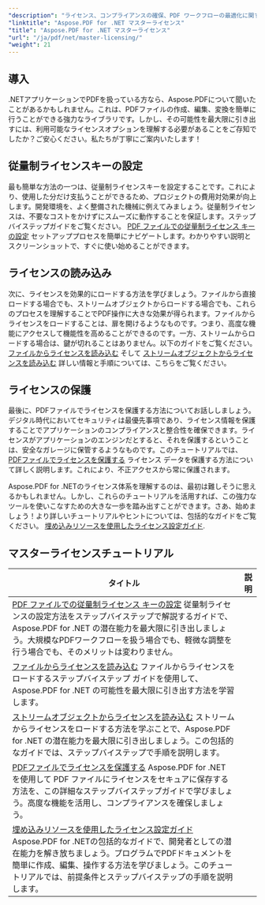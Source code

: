 ```yaml
---
"description": "ライセンス、コンプライアンスの確保、PDF ワークフローの最適化に関する詳細なチュートリアルを使用して、Aspose.PDF for .NET の可能性を最大限に引き出します。"
"linktitle": "Aspose.PDF for .NET マスターライセンス"
"title": "Aspose.PDF for .NET マスターライセンス"
"url": "/ja/pdf/net/master-licensing/"
"weight": 21
---
```


## 導入

.NETアプリケーションでPDFを扱っている方なら、Aspose.PDFについて聞いたことがあるかもしれません。これは、PDFファイルの作成、編集、変換を簡単に行うことができる強力なライブラリです。しかし、その可能性を最大限に引き出すには、利用可能なライセンスオプションを理解する必要があることをご存知でしたか？ご安心ください。私たちが丁寧にご案内いたします！

## 従量制ライセンスキーの設定
最も簡単な方法の一つは、従量制ライセンスキーを設定することです。これにより、使用した分だけ支払うことができるため、プロジェクトの費用対効果が向上します。開発環境を、よく整備された機械に例えてみましょう。従量制ライセンスは、不要なコストをかけずにスムーズに動作することを保証します。ステップバイステップガイドをご覧ください。 [PDF ファイルでの従量制ライセンス キーの設定](./configureing-metered-license-keys/) セットアッププロセスを簡単にナビゲートします。わかりやすい説明とスクリーンショットで、すぐに使い始めることができます。

## ライセンスの読み込み
次に、ライセンスを効果的にロードする方法を学びましょう。ファイルから直接ロードする場合でも、ストリームオブジェクトからロードする場合でも、これらのプロセスを理解することでPDF操作に大きな効果が得られます。ファイルからライセンスをロードすることは、扉を開けるようなものです。つまり、高度な機能にアクセスして機能性を高めることができるのです。一方、ストリームからロードする場合は、鍵が切れることはありません。以下のガイドをご覧ください。 [ファイルからライセンスを読み込む](./loading-license-from-file/) そして [ストリームオブジェクトからライセンスを読み込む](./loading-license-from-stream-object/) 詳しい情報と手順については、こちらをご覧ください。

## ライセンスの保護
最後に、PDFファイルでライセンスを保護する方法についてお話ししましょう。デジタル時代においてセキュリティは最優先事項であり、ライセンス情報を保護することでアプリケーションのコンプライアンスと整合性を確保できます。ライセンスがアプリケーションのエンジンだとすると、それを保護するということは、安全なガレージに保管するようなものです。このチュートリアルでは、 [PDFファイルでライセンスを保護する](./securing-license/) ライセンス データを保護する方法について詳しく説明します。これにより、不正アクセスから常に保護されます。

Aspose.PDF for .NETのライセンス体系を理解するのは、最初は難しそうに思えるかもしれません。しかし、これらのチュートリアルを活用すれば、この強力なツールを使いこなすための大きな一歩を踏み出すことができます。さあ、始めましょう！より詳しいチュートリアルやヒントについては、包括的なガイドをご覧ください。 [埋め込みリソースを使用したライセンス設定ガイド](./guide-to-set-license-using-embedded-resource/). 


## マスターライセンスチュートリアル
| タイトル | 説明 |
| --- | --- | 
| [PDF ファイルでの従量制ライセンス キーの設定](./configureing-metered-license-keys/) 従量制ライセンスの設定方法をステップバイステップで解説するガイドで、Aspose.PDF for .NET の潜在能力を最大限に引き出しましょう。大規模なPDFワークフローを扱う場合でも、軽微な調整を行う場合でも、そのメリットは変わりません。 |  
| [ファイルからライセンスを読み込む](./loading-license-from-file/) ファイルからライセンスをロードするステップバイステップ ガイドを使用して、Aspose.PDF for .NET の可能性を最大限に引き出す方法を学習します。 |  
| [ストリームオブジェクトからライセンスを読み込む](./loading-license-from-stream-object/) ストリームからライセンスをロードする方法を学ぶことで、Aspose.PDF for .NET の潜在能力を最大限に引き出しましょう。この包括的なガイドでは、ステップバイステップで手順を説明します。 |  
| [PDFファイルでライセンスを保護する](./securing-license/) Aspose.PDF for .NET を使用して PDF ファイルにライセンスをセキュアに保存する方法を、この詳細なステップバイステップガイドで学びましょう。高度な機能を活用し、コンプライアンスを確保しましょう。 |  
| [埋め込みリソースを使用したライセンス設定ガイド](./guide-to-set-license-using-embedded-resource/) Aspose.PDF for .NETの包括的なガイドで、開発者としての潜在能力を解き放ちましょう。プログラムでPDFドキュメントを簡単に作成、編集、操作する方法を学びましょう。このチュートリアルでは、前提条件とステップバイステップの手順を説明します。 |